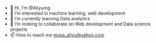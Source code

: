 - 👋 Hi, I’m @Aliyumg
- 👀 I’m interested in machine learning, web development
- 🌱 I’m currently learning Data analytics
- 💞️ I’m looking to collaborate on Web development and Data science projects
- 📫 How to reach me musa_aliyu@yahoo.com

<!---
Aliyumg/Aliyumg is a ✨ special ✨ repository because its `README.md` (this file) appears on your GitHub profile.
You can click the Preview link to take a look at your changes.
--->
